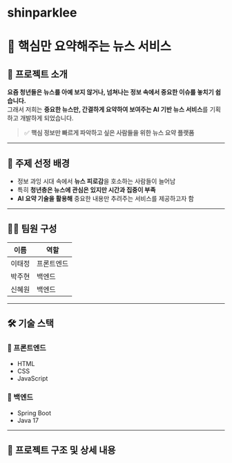 # shinparklee

# 📰 핵심만 요약해주는 뉴스 서비스

## 📌 프로젝트 소개
**요즘 청년들은 뉴스를 아예 보지 않거나, 넘쳐나는 정보 속에서 중요한 이슈를 놓치기 쉽습니다.**  
그래서 저희는 **중요한 뉴스만, 간결하게 요약하여 보여주는 AI 기반 뉴스 서비스**를 기획하고 개발하게 되었습니다.

> ✅ **핵심 정보만 빠르게 파악하고 싶은 사람들을 위한 뉴스 요약 플랫폼**

---

## 🧠 주제 선정 배경
- 정보 과잉 시대 속에서 **뉴스 피로감**을 호소하는 사람들이 늘어남
- 특히 **청년층은 뉴스에 관심은 있지만 시간과 집중이 부족**
- **AI 요약 기술을 활용해** 중요한 내용만 추려주는 서비스를 제공하고자 함

---

## 👨‍💻 팀원 구성

| 이름     | 역할       |
|----------|------------|
| 이태정   | 프론트엔드 |
| 박주현   | 백엔드     |
| 신혜원   | 백엔드     |

---

## 🛠 기술 스택

### 🔹 프론트엔드
- HTML  
- CSS  
- JavaScript  

### 🔸 백엔드
- Spring Boot  
- Java 17  

---

## 📂 프로젝트 구조 및 상세 내용
